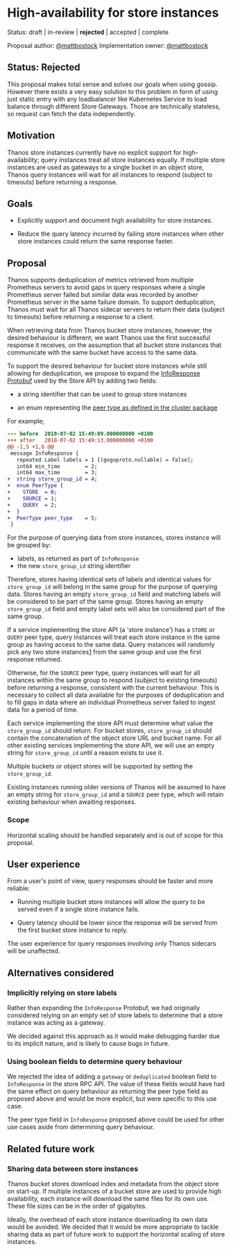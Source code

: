# High-availability for store instances

Status: draft | in-review | **rejected** | accepted | complete

Proposal author: [@mattbostock](https://github.com/mattbostock)
Implementation owner: [@mattbostock](https://github.com/mattbostock)

## Status: Rejected

This proposal makes total sense and solves our goals when using gossip. However there exists a very easy solution
to this problem in form of using just static entry with any loadbalancer like Kubernetes Service to load balance
through different Store Gateways. Those are technically stateless, so request can fetch the data independently.

## Motivation

Thanos store instances currently have no explicit support for
high-availability; query instances treat all store instances equally. If
multiple store instances are used as gateways to a single bucket in an object
store, Thanos query instances will wait for all instances to respond (subject
to timeouts) before returning a response.

## Goals

- Explicitly support and document high availability for store instances.

- Reduce the query latency incurred by failing store instances when other store
  instances could return the same response faster.

## Proposal

Thanos supports deduplication of metrics retrieved from multiple Prometheus
servers to avoid gaps in query responses where a single Prometheus server
failed but similar data was recorded by another Prometheus server in the same
failure domain. To support deduplication, Thanos must wait for all Thanos
sidecar servers to return their data (subject to timeouts) before returning a
response to a client.

When retrieving data from Thanos bucket store instances, however, the desired
behaviour is different; we want Thanos use the first successful response it
receives, on the assumption that all bucket store instances that communicate
with the same bucket have access to the same data.

To support the desired behaviour for bucket store instances while still
allowing for deduplication, we propose to expand the [InfoResponse
Protobuf](https://github.com/improbable-eng/thanos/blob/b67aa3a709062be97215045f7488df67a9af2c66/pkg/store/storepb/rpc.proto#L28-L32)
used by the Store API by adding two fields:

- a string identifier that can be used to group store instances

- an enum representing the [peer type as defined in the cluster
  package](https://github.com/improbable-eng/thanos/blob/673614d9310f3f90fdb4585ca6201496ff92c697/pkg/cluster/cluster.go#L51-L64)

For example;

```diff
--- before	2018-07-02 15:49:09.000000000 +0100
+++ after	2018-07-02 15:49:13.000000000 +0100
@@ -1,5 +1,6 @@
 message InfoResponse {
   repeated Label labels = 1 [(gogoproto.nullable) = false];
   int64 min_time        = 2;
   int64 max_time        = 3;
+  string store_group_id = 4;
+  enum PeerType {
+    STORE  = 0;
+    SOURCE = 1;
+    QUERY  = 2;
+  }
+  PeerType peer_type    = 5;
 }
```

For the purpose of querying data from store instances, stores instance will be
grouped by:

- labels, as returned as part of `InfoResponse`
- the new `store_group_id` string identifier

Therefore, stores having identical sets of labels and identical values for
`store_group_id` will belong in the same group for the purpose of querying
data. Stores having an empty `store_group_id` field and matching labels will be
considered to be part of the same group. Stores having an empty
`store_group_id` field and empty label sets will also be considered part of the
same group.

If a service implementing the store API (a 'store instance') has a `STORE` or
`QUERY` peer type, query instances will treat each store instance in the same
group as having access to the same data. Query instances will randomly pick any
two store instances[1][] from the same group and use the first response
returned.

[1]: https://www.eecs.harvard.edu/~michaelm/postscripts/mythesis.pdf

Otherwise, for the `SOURCE` peer type, query instances will wait for all
instances within the same group to respond (subject to existing timeouts)
before returning a response, consistent with the current behaviour. This is
necessary to collect all data available for the purposes of deduplication and
to fill gaps in data where an individual Prometheus server failed to ingest
data for a period of time.

Each service implementing the store API must determine what value the
`store_group_id` should return. For bucket stores, `store_group_id` should
contain the concatenation of the object store URL and bucket name. For all
other existing services implementing the store API, we will use an empty string
for `store_group_id` until a reason exists to use it.

Multiple buckets or object stores will be supported by setting the
`store_group_id`.

Existing instances running older versions of Thanos will be assumed to have
an empty string for `store_group_id` and a `SOURCE` peer type, which will
retain existing behaviour when awaiting responses.

### Scope

Horizontal scaling should be handled separately and is out of scope for this
proposal.

## User experience

From a user's point of view, query responses should be faster and more reliable:

- Running multiple bucket store instances will allow the query to be served even
  if a single store instance fails.

- Query latency should be lower since the response will be served from the
  first bucket store instance to reply.

The user experience for query responses involving only Thanos sidecars will be
unaffected.

## Alternatives considered

### Implicitly relying on store labels

Rather than expanding the `InfoResponse` Protobuf, we had originally considered
relying on an empty set of store labels to determine that a store instance was
acting as a gateway.

We decided against this approach as it would make debugging harder due to its
implicit nature, and is likely to cause bugs in future.

### Using boolean fields to determine query behaviour

We rejected the idea of adding a `gateway` or `deduplicated` boolean field to
`InfoResponse` in the store RPC API. The value of these fields would have had
the same effect on query behaviour as returning the peer type field as proposed
above and would be more explicit, but were specific to this use case.

The peer type field in `InfoResponse` proposed above could be used for other
use cases aside from determining query behaviour.

## Related future work

### Sharing data between store instances

Thanos bucket stores download index and metadata from the object store on
start-up. If multiple instances of a bucket store are used to provide high
availability, each instance will download the same files for its own use. These
file sizes can be in the order of gigabytes.

Ideally, the overhead of each store instance downloading its own data would be
avoided. We decided that it would be more appropriate to tackle sharing data as
part of future work to support the horizontal scaling of store instances.
